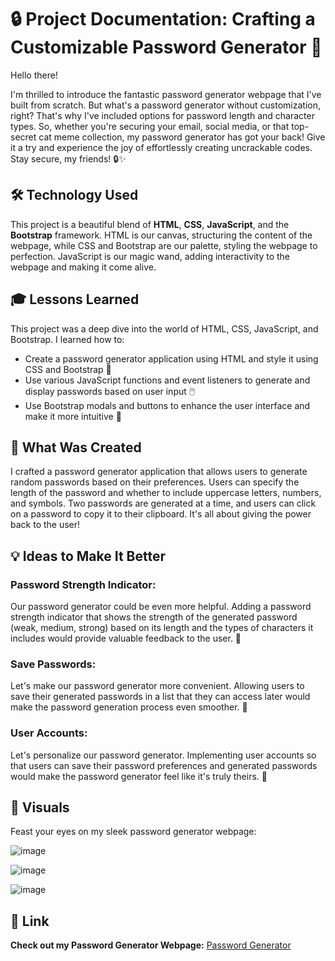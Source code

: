 # 🔒 Project Documentation: Crafting a Customizable Password Generator 🚀

Hello there!

I'm thrilled to introduce the fantastic password generator webpage that I've built from scratch. But what's a password generator without customization, right? That's why I've included options for password length and character types. So, whether you're securing your email, social media, or that top-secret cat meme collection, my password generator has got your back! Give it a try and experience the joy of effortlessly creating uncrackable codes. Stay secure, my friends! 🔒✨

## 🛠️ Technology Used
This project is a beautiful blend of **HTML**, **CSS**, **JavaScript**, and the **Bootstrap** framework. HTML is our canvas, structuring the content of the webpage, while CSS and Bootstrap are our palette, styling the webpage to perfection. JavaScript is our magic wand, adding interactivity to the webpage and making it come alive.

## 🎓 Lessons Learned
This project was a deep dive into the world of HTML, CSS, JavaScript, and Bootstrap. I learned how to:
- Create a password generator application using HTML and style it using CSS and Bootstrap 📝
- Use various JavaScript functions and event listeners to generate and display passwords based on user input 🖱️
- Use Bootstrap modals and buttons to enhance the user interface and make it more intuitive 🎨

## 🎨 What Was Created
I crafted a password generator application that allows users to generate random passwords based on their preferences. Users can specify the length of the password and whether to include uppercase letters, numbers, and symbols. Two passwords are generated at a time, and users can click on a password to copy it to their clipboard. It's all about giving the power back to the user!

## 💡 Ideas to Make It Better
### Password Strength Indicator:
Our password generator could be even more helpful. Adding a password strength indicator that shows the strength of the generated password (weak, medium, strong) based on its length and the types of characters it includes would provide valuable feedback to the user. 💪
### Save Passwords:
Let's make our password generator more convenient. Allowing users to save their generated passwords in a list that they can access later would make the password generation process even smoother. 📝
### User Accounts:
Let's personalize our password generator. Implementing user accounts so that users can save their password preferences and generated passwords would make the password generator feel like it's truly theirs. 🚀

## 📸 Visuals
Feast your eyes on my sleek password generator webpage:

![image](https://github.com/TommyDeLeon/password-generator/assets/144635056/13f2d11a-f155-48b9-a9dd-7350bc0f1485)

![image](https://github.com/TommyDeLeon/password-generator/assets/144635056/40aeec07-2a92-47a7-8939-34ee970ecfc0)

![image](https://github.com/TommyDeLeon/password-generator/assets/144635056/6ac94e85-9fd6-4e96-981a-4dc0ecde03e1)

## 🔗 Link
**Check out my Password Generator Webpage:** [Password Generator](https://tommy-password-generator.netlify.app)
